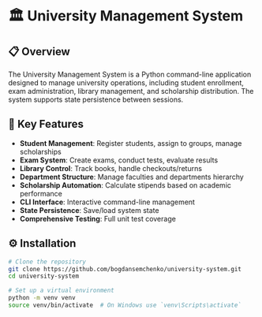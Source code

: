 # 🏛️ University Management System

## 📋 Overview
The University Management System is a Python command-line application designed to manage university operations, including student enrollment, exam administration, library management, and scholarship distribution. The system supports state persistence between sessions.

## 🚀 Key Features
- **Student Management**: Register students, assign to groups, manage scholarships
- **Exam System**: Create exams, conduct tests, evaluate results
- **Library Control**: Track books, handle checkouts/returns
- **Department Structure**: Manage faculties and departments hierarchy
- **Scholarship Automation**: Calculate stipends based on academic performance
- **CLI Interface**: Interactive command-line management
- **State Persistence**: Save/load system state
- **Comprehensive Testing**: Full unit test coverage

## ⚙️ Installation
```sh
# Clone the repository
git clone https://github.com/bogdansemchenko/university-system.git
cd university-system

# Set up a virtual environment
python -m venv venv
source venv/bin/activate  # On Windows use `venv\Scripts\activate`
